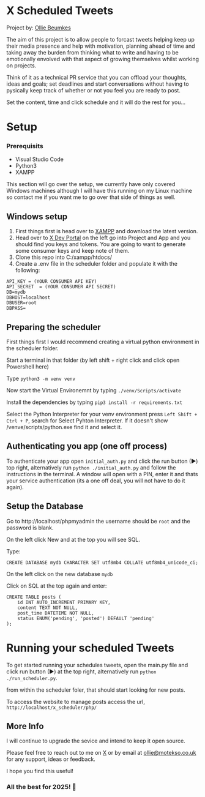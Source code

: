  # X Scheduled Tweets


Project by: [Ollie Beumkes](https://x.com/olliejpb)

The aim of this project is to allow people to forcast tweets helping keep up their media presence and help with motivation, planning ahead of time and taking away the burden from thinking what to write and having to be emotionally envolved with that aspect of growing themselves whilst working on projects.

Think of it as a technical PR service that you can offload your thoughts, ideas and goals; set deadlines and start conversations without having to pysically keep track of whether or not you feel you are ready to post.

Set the content, time and click schedule and it will do the rest for you...

# Setup

### Prerequisits
- Visual Studio Code
- Python3 
- XAMPP

This section will go over the setup, we currently have only covered Windows machines although I will have this running on my Linux machine so contact me if you want me to go over that side of things as well.

## Windows setup

1. First things first is head over to [XAMPP](https://www.apachefriends.org/) and download the latest version.
2. Head over to [X Dev Portal](https://developer.x.com/en/portal/dashboard) on the left go into Project and App and you should find you keys and tokens.
You are going to want to generate some consumer keys and keep note of them.
3. Clone this repo into C:/xampp/htdocs/
4. Create a .env file in the scheduler folder and populate it with the following:
```
API_KEY = (YOUR CONSUMER API KEY)
API_SECRET  = (YOUR CONSUMER API SECRET)
DB=mydb
DBHOST=localhost
DBUSER=root
DBPASS=
```
## Preparing the scheduler
First things first I would recommend creating a virtual python environment in the scheduler folder.

Start a terminal in that folder (by left shift + right click and click open Powershell here)

Type ```python3 -m venv venv```

Now start the Virtual Environemnt by typing 
```./venv/Scripts/activate```

Install the dependencies by typing
```pip3 install -r requirements.txt```

Select the Python Interpreter for your venv environment press ```Left Shift + Ctrl + P```, search for Select Pyhton Interpreter. If it doesn't show /venve/scripts/python.exe find it and select it.

## Authenticating you app (one off process)
To authenticate your app open ```initial_auth.py``` and click the run button (▶) top right, alternatively run ```python ./initial_auth.py``` and follow the instructions in the terminal. A window will open with a PIN, enter it and thats your service authentication (its a one off deal, you will not have to do it again).

## Setup the Database
Go to http://localhost/phpmyadmin the username should be ```root``` and the password is blank.

On the left click New and at the top you will see SQL.

Type:
```
CREATE DATABASE mydb CHARACTER SET utf8mb4 COLLATE utf8mb4_unicode_ci;
```

On the left click on the new database ```mydb```

Click on SQL at the top again and enter:
```
CREATE TABLE posts (
    id INT AUTO_INCREMENT PRIMARY KEY,
    content TEXT NOT NULL,
    post_time DATETIME NOT NULL,
    status ENUM('pending', 'posted') DEFAULT 'pending'
);
```

# Running your scheduled Tweets

To get started running your schedules tweets, open the main.py file and click run button (▶) at the top right, alternatively run ```python ./run_scheduler.py```.

from within the scheduler foler, that should start looking for new posts.

To access the website to manage posts access the url, ```http://localhost/x_scheduler/php/```

## More Info

I will continue to upgrade the sevice and intend to keep it open source.

Please feel free to reach out to me on [X](https://x.com/olliejpb) or by email at ollie@motekso.co.uk
for any support, ideas or feedback.

I hope you find this useful! 

### All the best for 2025! 🎉